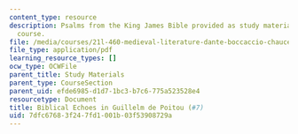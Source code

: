 ```yaml
---
content_type: resource
description: Psalms from the King James Bible provided as study materials for the
  course.
file: /media/courses/21l-460-medieval-literature-dante-boccaccio-chaucer-spring-2005/7dfc67683f247fd1001b03f53908729a_2biblicalechoes.pdf
file_type: application/pdf
learning_resource_types: []
ocw_type: OCWFile
parent_title: Study Materials
parent_type: CourseSection
parent_uid: efde6985-d1d7-1bc3-b7c6-775a523528e4
resourcetype: Document
title: Biblical Echoes in Guillelm de Poitou (#7)
uid: 7dfc6768-3f24-7fd1-001b-03f53908729a
---
```

